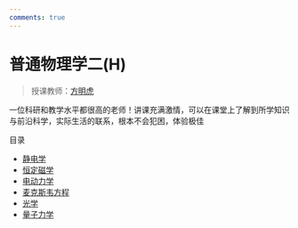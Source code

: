 ```yaml
---
comments: true
---
```


# 普通物理学二(H)
> 授课教师：[方明虎](https://person.zju.edu.cn/0092420)

一位科研和教学水平都很高的老师！讲课充满激情，可以在课堂上了解到所学知识与前沿科学，实际生活的联系，根本不会犯困，体验极佳

<div class="toc-container">
    <div class="toc-header">目录</div>
    <ul class="toc">
        <li><a href="./eletronic">静电学</a></li>
        <li><a href="./magnetism">恒定磁学</a></li>
        <li><a href="./electrodynamincs">电动力学</a></li>
        <li><a href="./maxwell">麦克斯韦方程</a></li>
        <li><a href="./light">光学</a></li>
        <li><a href="./Quantum">量子力学</a></li>
    </ul>

</div>
